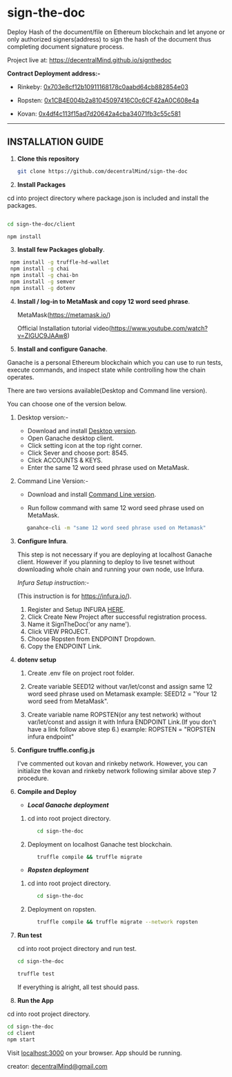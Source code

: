 # sign-the-doc

Deploy Hash of the document/file on Ethereum blockchain and let anyone or only authorized signers(address) to sign the hash of the document thus completing document signature process.

Project live at: https://decentralMind.github.io/signthedoc

**Contract Deployment address:-**

* Rinkeby: [0x703e8cf12b10911168178c0aabd64cb882854e03](https://rinkeby.etherscan.io/address/0x703e8cf12b10911168178c0aabd64cb882854e03)

* Ropsten: [0x1CB4E004b2a81045097416C0c6CF42aA0C608e4a](https://ropsten.etherscan.io/address/0x1CB4E004b2a81045097416C0c6CF42aA0C608e4a)

* Kovan: [0x4df4c113f15ad7d20642a4cba34071fb3c55c581](https://kovan.etherscan.io/address/0xeba2cef3320c34e7873afa6905e17add8011910f)

___

## INSTALLATION GUIDE

1. **Clone this repository**

   ```sh
   git clone https://github.com/decentralMind/sign-the-doc

   ```

2.  **Install Packages**

   cd into project directory where package.json is included and install the packages.

   ```sh
  
   cd sign-the-doc/client

   npm install
   ```

3. **Install few Packages globally**.

  ```sh
   npm install -g truffle-hd-wallet
   npm install -g chai
   npm install -g chai-bn
   npm install -g semver
   npm install -g dotenv
  ```

4. **Install / log-in to MetaMask and copy 12 word seed phrase**.

   MetaMask(https://metamask.io/)

   Official Installation tutorial video(https://www.youtube.com/watch?v=ZIGUC9JAAw8)


5. **Install and configure Ganache**.

  Ganache is a  personal Ethereum blockchain which you can use to run tests, execute commands, and inspect state while controlling how the chain operates.

  There are two versions available(Desktop and Command line version).

  You can choose one of the version below.

   1. Desktop version:-
       * Download and install [Desktop version](https://truffleframework.com/ganache).
       * Open Ganache desktop client.
       * Click setting icon at the top right corner.
       * Click Sever and choose port: 8545.
       * Click ACCOUNTS & KEYS.
       * Enter the same 12 word seed phrase used on MetaMask.

  2. Command Line Version:-
       * Download and install [Command Line version](https://github.com/trufflesuite/ganache-cli).

       * Run follow command with same 12 word seed phrase used on MetaMask.
       ```sh
          ganahce-cli -m "same 12 word seed phrase used on Metamask"

       ```

6. **Configure Infura**.

   This step is not necessary if you are deploying at localhost Ganache client.
   However if you planning to deploy to live tesnet without downloading whole chain and running your own node,  use Infura.
  
   _Infura Setup instruction:-_

   (This instruction is for https://infura.io/).

   1. Register and Setup INFURA [HERE](https://infura.io/).
   2. Click Create New Project after successful registration process.
   3. Name it SignTheDoc('or any name').
   4. Click VIEW PROJECT.
   5. Choose Ropsten from ENDPOINT Dropdown.
   6. Copy the ENDPOINT Link.

7. **dotenv setup**

   1. Create .env file on project root folder.
   2. Create variable SEED12 without var/let/const and assign same 12 word seed phrase used on Metamask
       example:
       SEED12 = "Your 12 word seed from MetaMask".
  
   3. Create variable name ROPSTEN(or any test network) without var/let/const and assign it with Infura ENDPOINT Link.(If you don't have a link follow above step 6.)
       example:
       ROPSTEN = "ROPSTEN infura endpoint"
8. **Configure truffle.config.js**

   I've commented out kovan and rinkeby network. However, you can initialize the kovan and rinkeby network following similar above step 7 procedure.

8. **Compile and Deploy**

   - **_Local Ganache deployment_**

   1. cd into root project directory.

       ```sh
          cd sign-the-doc
       ```

   2. Deployment on localhost Ganache test blockchain.

       ```sh
          truffle compile && truffle migrate
       ```

   - **_Ropsten deployment_**

    1. cd into root project directory.

       ```sh
          cd sign-the-doc
       ```

   2. Deployment on ropsten.

       ```sh
          truffle compile && truffle migrate --network ropsten
       ```
9. **Run test**

   cd into root project directory and run test.

   ```sh
   cd sign-the-doc

   truffle test
   ```
   If everything is alright, all test should pass.

10. **Run the App**

   cd into root project directory.

   ```sh
   cd sign-the-doc
   cd client
   npm start
   ```

   Visit [localhost:3000](https://localhost:3000) on your browser. App should be running.


creator: decentralMind@gmail.com








  




